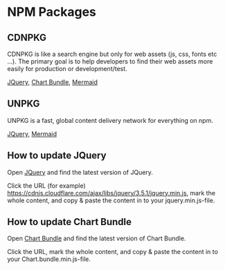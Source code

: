 # NPM Packages

## CDNPKG

CDNPKG is like a search engine but only for web assets (js, css, fonts etc ...). The primary goal is to help developers to find their web assets more easily for production or development/test.

[JQuery](https://www.cdnpkg.com/jquery/file/jquery.min.js/), [Chart Bundle](https://www.cdnpkg.com/Chart.js/file/Chart.bundle.min.js/), [Mermaid](https://www.cdnpkg.com/mermaid?id=87189)

## UNPKG

UNPKG is a fast, global content delivery network for everything on npm.

[JQuery](https://unpkg.com/browse/jquery@3.6.3/), [Mermaid](https://unpkg.com/mermaid/)

## How to update JQuery

Open [JQuery](https://www.cdnpkg.com/jquery/file/jquery.min.js/) and find the latest version of JQuery.

Click the URL (for example) https://cdnjs.cloudflare.com/ajax/libs/jquery/3.5.1/jquery.min.js, mark the whole content, and copy & paste the content in to your jquery.min.js-file.

## How to update Chart Bundle

Open [Chart Bundle](https://www.cdnpkg.com/Chart.js/file/Chart.bundle.min.js/) and find the latest version of Chart Bundle.

Click the URL, mark the whole content, and copy & paste the content in to your Chart.bundle.min.js-file.

